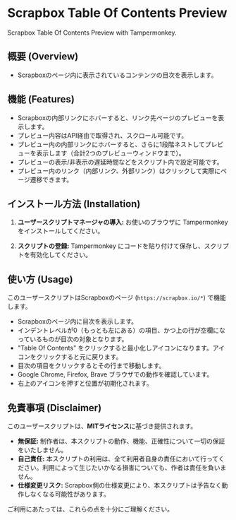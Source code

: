 # Scrapbox Table Of Contents Preview

Scrapbox Table Of Contents Preview with Tampermonkey.

## 概要 (Overview)

* Scrapboxのページ内に表示されているコンテンツの目次を表示します。

## 機能 (Features)

* Scrapboxの内部リンクにホバーすると、リンク先ページのプレビューを表示します。
* プレビュー内容はAPI経由で取得され、スクロール可能です。
* プレビュー内の内部リンクにホバーすると、さらに1段階ネストしてプレビューを表示します（合計2つのプレビューウィンドウまで）。
* プレビューの表示/非表示の遅延時間などをスクリプト内で設定可能です。
* プレビュー内のリンク（内部リンク、外部リンク）はクリックして実際にページ遷移できます。

## インストール方法 (Installation)

1.  **ユーザースクリプトマネージャの導入:**
    お使いのブラウザに Tampermonkey をインストールしてください。

2.  **スクリプトの登録:**
    Tampermonkey にコードを貼り付けて保存し、スクリプトを有効化してください。

## 使い方 (Usage)

このユーザースクリプトはScrapboxのページ (`https://scrapbox.io/*`) で機能します。

* Scrapboxのページ内に目次を表示します。
* インデントレベルが0（もっとも左にある）の項目、かつ上の行が空欄になっているものが目次の対象となります。
* "Table Of Contents" をクリックすると最小化しアイコンになります。アイコンをクリックすると元に戻ります。
* 目次の項目をクリックするとその行まで移動します。
* Google Chrome, Firefox, Brave ブラウザでの動作を確認しています。
* 右上のアイコンを押すと位置が初期化されます。

## 免責事項 (Disclaimer)

このユーザースクリプトは、**MITライセンス**に基づき提供されます。

* **無保証:** 制作者は、本スクリプトの動作、機能、正確性について一切の保証をいたしません。
* **自己責任:** 本スクリプトの利用は、全て利用者自身の責任において行ってください。利用によって生じたいかなる損害についても、作者は責任を負いません。
* **仕様変更リスク:** Scrapbox側の仕様変更により、本スクリプトは予告なく動作しなくなる可能性があります。

ご利用にあたっては、これらの点を十分にご理解ください。
